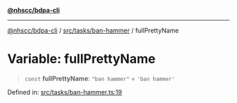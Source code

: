 [**@nhscc/bdpa-cli**](../../../../README.md)

***

[@nhscc/bdpa-cli](../../../../README.md) / [src/tasks/ban-hammer](../README.md) / fullPrettyName

# Variable: fullPrettyName

> `const` **fullPrettyName**: `"ban hammer"` = `'ban hammer'`

Defined in: [src/tasks/ban-hammer.ts:19](https://github.com/nhscc/bdpa-cli/blob/cc06230b8b3c4bd28c3da1903ce886e7c819a1ce/src/tasks/ban-hammer.ts#L19)

